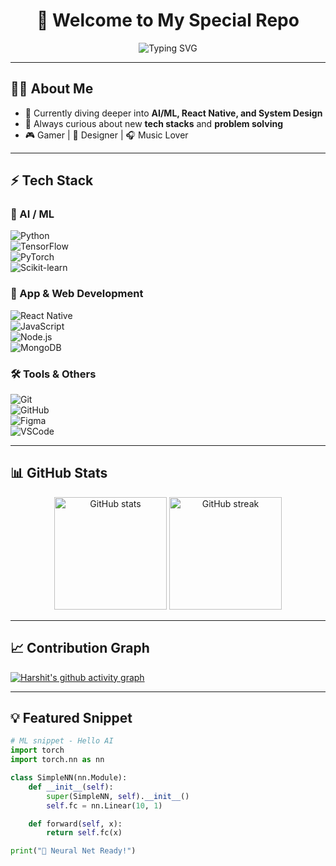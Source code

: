 <!-- Banner -->
<h1 align="center">🚀 Welcome to My Special Repo</h1>
<p align="center">
  <img src="https://readme-typing-svg.demolab.com?font=Fira+Code&pause=1000&center=true&width=500&lines=Hey+there!+I'm+Harshit+👋;AI+%26+ML+Enthusiast+🤖;React+Native+Dev+📱;Lifelong+Learner+💡" alt="Typing SVG" />
</p>

---

## 🧑‍💻 About Me  
- 🌱 Currently diving deeper into **AI/ML, React Native, and System Design**  
- 🎯 Always curious about new **tech stacks** and **problem solving**  
- 🎮 Gamer | 🎨 Designer | 🎧 Music Lover  

---

## ⚡ Tech Stack  

### 🤖 AI / ML  
![Python](https://img.shields.io/badge/Python-3776AB?style=for-the-badge&logo=python&logoColor=white)  
![TensorFlow](https://img.shields.io/badge/TensorFlow-FF6F00?style=for-the-badge&logo=tensorflow&logoColor=white)  
![PyTorch](https://img.shields.io/badge/PyTorch-EE4C2C?style=for-the-badge&logo=pytorch&logoColor=white)  
![Scikit-learn](https://img.shields.io/badge/Scikit--Learn-F7931E?style=for-the-badge&logo=scikit-learn&logoColor=white)  

### 📱 App & Web Development  
![React Native](https://img.shields.io/badge/React%20Native-20232A?style=for-the-badge&logo=react&logoColor=61DAFB)  
![JavaScript](https://img.shields.io/badge/JavaScript-323330?style=for-the-badge&logo=javascript&logoColor=F7DF1E)  
![Node.js](https://img.shields.io/badge/Node.js-43853D?style=for-the-badge&logo=node.js&logoColor=white)  
![MongoDB](https://img.shields.io/badge/MongoDB-4EA94B?style=for-the-badge&logo=mongodb&logoColor=white)  

### 🛠️ Tools & Others  
![Git](https://img.shields.io/badge/Git-F05032?style=for-the-badge&logo=git&logoColor=white)  
![GitHub](https://img.shields.io/badge/GitHub-121013?style=for-the-badge&logo=github&logoColor=white)  
![Figma](https://img.shields.io/badge/Figma-F24E1E?style=for-the-badge&logo=figma&logoColor=white)  
![VSCode](https://img.shields.io/badge/VS%20Code-007ACC?style=for-the-badge&logo=visual-studio-code&logoColor=white)  

---

## 📊 GitHub Stats  
<p align="center">
  <img src="https://github-readme-stats.vercel.app/api?username=harshit-singla&show_icons=true&theme=tokyonight" alt="GitHub stats" height="180em" />
  <img src="https://github-readme-streak-stats.herokuapp.com/?user=harshit-singla&theme=tokyonight" alt="GitHub streak" height="180em" />
</p>  

---

## 📈 Contribution Graph  
[![Harshit's github activity graph](https://github-readme-activity-graph.vercel.app/graph?username=harshit-singla&theme=react-dark)](https://github.com/ashutosh00710/github-readme-activity-graph)

---

## 💡 Featured Snippet  

```python
# ML snippet - Hello AI
import torch
import torch.nn as nn

class SimpleNN(nn.Module):
    def __init__(self):
        super(SimpleNN, self).__init__()
        self.fc = nn.Linear(10, 1)

    def forward(self, x):
        return self.fc(x)

print("🚀 Neural Net Ready!")
